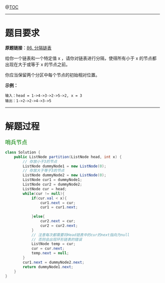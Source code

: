@[TOC](目录)

***

# 题目要求

**原题链接**：[86. 分隔链表](https://leetcode-cn.com/problems/partition-list/)

给你一个链表和一个特定值 x ，请你对链表进行分隔，使得所有小于 x 的节点都出现在大于或等于 x 的节点之前。

你应当保留两个分区中每个节点的初始相对位置。

**示例：**

```
输入：head = 1->4->3->2->5->2, x = 3
输出：1->2->2->4->3->5
```

***

# 解题过程

<font color=green size=4>哨兵节点</font>

```java
class Solution {
    public ListNode partition(ListNode head, int x) {
        // 存放小于3的节点
        ListNode dummyNode1 = new ListNode(0);
        // 存放大于等于3的节点
        ListNode dummyNode2 = new ListNode(0);
        ListNode cur1 = dummyNode1;
        ListNode cur2 = dummyNode2;
        ListNode cur = head;
        while(cur != null){
            if(cur.val < x){
                cur1.next = cur;
                cur1 = cur1.next;
                
            }else{
                cur2.next = cur;
                cur2 = cur2.next;
            }
            // 注意每次都需要将Head链表中的cur的next指向为null
            // 否则会出现环形链表的错误
            ListNode temp = cur;
            cur = cur.next;
            temp.next = null;
        }
        cur1.next = dummyNode2.next;
        return dummyNode1.next;
    }
}
```

